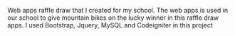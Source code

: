 Web apps raffle draw that I created for my school. The web apps is used in our school to give mountain bikes on the lucky winner in this raffle draw apps.
I used Bootstrap, Jquery, MySQL and Codeigniter in this project
